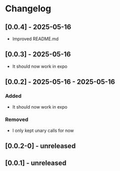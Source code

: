 # Changelog

## [0.0.4] - 2025-05-16
- Improved README.md

## [0.0.3] - 2025-05-16
- It should now work in expo

## [0.0.2] - 2025-05-16 - 2025-05-16

### Added
- It should now work in expo

### Removed
- I only kept unary calls for now

## [0.0.2-0] - unreleased

## [0.0.1] - unreleased
